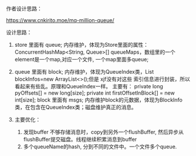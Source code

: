 作者设计思路：

https://www.cnkirito.moe/mq-million-queue/


设计思路：
1. store 里面有 queue;  内存维护，体现为Store里面的属性：ConcurrentHashMap<String, Queue>[] queueMaps，数组里的一个element是一个map,对应一个文件, 一个map里面多queue;
2. queue 里面有 block;  内存维护，体现为QueueIndex类，List<BlockInfo> blockInfos=new ArrayList<>();但是 xjf没有对这些 索引信息进行封装，所以看起来有些乱。原理和QueueIndex一样。
    主要有：
         private long pyOffsets[] = new long[size];
         private int firstOffsetInBlock[] = new int[size];
    block 里面有 msgs;   内存维护block的元数据，体现为BlockInfo类，在包含在QueueIndex类；磁盘维护真正的消息。

3. 主要优化：
    1. 发现buffer 不够存储消息时，copy到另外一个flushBuffer, 然后异步从flushBuffer提交磁盘。线程继续积累消息到buffer
    2. 多个queueName的hash, 分到不同的文件中。一个文件多个queue.